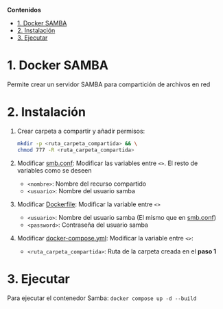 [docker-compose.yml]: /docker-compose.yml

[Dockerfile]: /Dockerfile

[smb.conf]: /smb.conf


**Contenidos**
- [1. Docker SAMBA](#1-docker-samba)
- [2. Instalación](#2-instalación)
- [3. Ejecutar](#3-ejecutar)


# 1. Docker SAMBA
Permite crear un servidor SAMBA para compartición de archivos en red


# 2. Instalación
1. Crear carpeta a compartir y añadir permisos:
    ```bash
    mkdir -p <ruta_carpeta_compartida> && \
    chmod 777 -R <ruta_carpeta_compartida>
    ```

1. Modificar [smb.conf]: Modificar las variables entre `<>`. El resto de variables como se deseen
    - `<nombre>`: Nombre del recurso compartido
    - `<usuario>`: Nombre del usuario samba

1. Modificar [Dockerfile]: Modificar la variable entre `<>`
    - `<usuario>`: Nombre del usuario samba (El mismo que en [smb.conf])
    - `<password>`: Contraseña del usuario samba


1. Modificar [docker-compose.yml]: Modificar la variable entre `<>`:
    - `<ruta_carpeta_compartida>`: Ruta de la carpeta creada en el **paso 1**

# 3. Ejecutar
Para ejecutar el contenedor Samba: `docker compose up -d --build`
